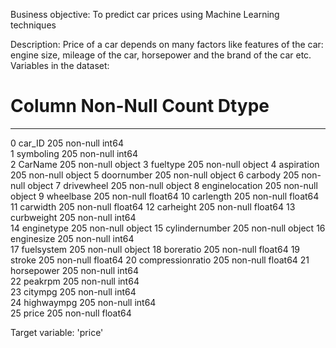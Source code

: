 Business objective: To predict car prices using Machine Learning techniques

Description: Price of a car depends on many factors like features of the car: engine size, mileage of the car, horsepower and the brand of the car etc.
Variables in the dataset:
#   Column            Non-Null Count  Dtype  
---  ------            --------------  -----  
 0   car_ID            205 non-null    int64  
 1   symboling         205 non-null    int64  
 2   CarName           205 non-null    object 
 3   fueltype          205 non-null    object 
 4   aspiration        205 non-null    object 
 5   doornumber        205 non-null    object 
 6   carbody           205 non-null    object 
 7   drivewheel        205 non-null    object 
 8   enginelocation    205 non-null    object 
 9   wheelbase         205 non-null    float64
 10  carlength         205 non-null    float64
 11  carwidth          205 non-null    float64
 12  carheight         205 non-null    float64
 13  curbweight        205 non-null    int64  
 14  enginetype        205 non-null    object 
 15  cylindernumber    205 non-null    object 
 16  enginesize        205 non-null    int64  
 17  fuelsystem        205 non-null    object 
 18  boreratio         205 non-null    float64
 19  stroke            205 non-null    float64
 20  compressionratio  205 non-null    float64
 21  horsepower        205 non-null    int64  
 22  peakrpm           205 non-null    int64  
 23  citympg           205 non-null    int64  
 24  highwaympg        205 non-null    int64  
 25  price             205 non-null    float64

 Target variable: 'price'
